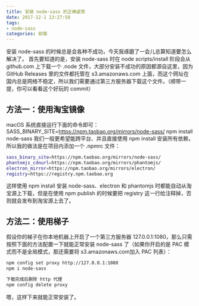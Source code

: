 ```yaml
---
title: 安装 node-sass 的正确姿势
date: 2017-12-1 13:27:58
tags: 
- node-sass
categories: 前端
---
```


安装 node-sass 的时候总是会各种不成功，今天我琢磨了一会儿总算知道要怎么解决了。
首先要知道的是，安装 node-sass 时在 node scripts/install 阶段会从 github.com 上下载一个 .node 文件，大部分安装不成功的原因都源自这里，因为 GitHub Releases 里的文件都托管在 s3.amazonaws.com 上面，而这个网址在国内总是网络不稳定，所以我们需要通过第三方服务器下载这个文件。（顺带一提，你可以看看这个好玩的 commit）
## 方法一：使用淘宝镜像
macOS 系统直接运行下面的命令即可：  
SASS_BINARY_SITE=https://npm.taobao.org/mirrors/node-sass/ npm install node-sass
我们一般更希望能跨平台、并且直接使用 npm install 安装所有依赖，所以我的做法是在项目内添加一个 .npmrc 文件：

```bash
sass_binary_site=https://npm.taobao.org/mirrors/node-sass/
phantomjs_cdnurl=https://npm.taobao.org/mirrors/phantomjs/
electron_mirror=https://npm.taobao.org/mirrors/electron/
registry=https://registry.npm.taobao.org
```

这样使用 npm install 安装 node-sass、electron 和 phantomjs 时都能自动从淘宝源上下载，但是在使用 npm publish 的时候要把 registry 这一行给注释掉，否则就会发布到淘宝源上去了。
## 方法二：使用梯子
假设你的梯子在你本地机器上开启了一个第三方服务器 127.0.0.1:1080，那么只需按照下面的方法配置一下就能正常安装 node-sass 了（如果你开启的是 PAC 模式而不是全局模式，那还需要将 s3.amazonaws.com加入 PAC 列表）：

```bash
npm config set proxy http://127.0.0.1:1080
npm i node-sass

下载完成后删除 http 代理
npm config delete proxy
```

嗯，这样下来就能正常安装了。


